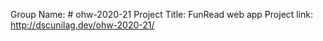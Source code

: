 Group Name: # ohw-2020-21
Project Title: FunRead web app
Project link: http://dscunilag.dev/ohw-2020-21/
